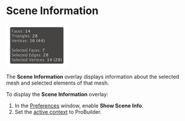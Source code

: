 # Scene Information

![The Scene Information overlay](images/show-scene-info.png)

The **Scene Information** overlay displays information about the selected mesh and selected elements of that mesh.

To display the **Scene Information** overlay:

1. In the [Preferences](preferences.md#info_overlay) window, enable **Show Scene Info**.
1. Set the [active context](modes.md) to ProBuilder.

